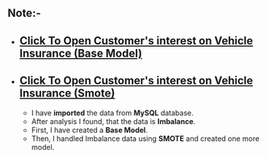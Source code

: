 ## Note:-
* ## [Click To Open Customer's interest on Vehicle Insurance **(Base Model)**](https://nbviewer.org/github/pranabkumarpaul/Interest_on_Insurance/blob/main/1_Base_Model_Vehicle_Insurance_Classification_Case_Study.ipynb)
* ## [Click To Open Customer's interest on Vehicle Insurance **(Smote)**](https://nbviewer.org/github/pranabkumarpaul/Interest_on_Insurance/blob/main/2_SMOTE__Vehicle_Insurance_Classification_Case_Study.ipynb)
  * I have **imported** the data from **MySQL** database.
  * After analysis I found, that the data is **Imbalance**.
  * First, I have created a **Base Model**.
  * Then, I handled Imbalance data using **SMOTE** and created one more model.
